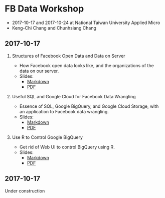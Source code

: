 # FB Data Workshop

- 2017-10-17 and 2017-10-24 at National Taiwan University Applied Micro
- Keng-Chi Chang and Chunhsiang Chang

## 2017-10-17 

1.  Structures of Facebook Open Data and Data on Server
    - How Facebook open data looks like, and the organizations of the data on our server.
    - Slides: 
        - [Markdown](1-data/data.md)
        - [PDF](https://github.com/NTUUSFB/workshop-2017-10/raw/master/1-data/data.pdf)

2.  Useful SQL and Google Cloud for Facebook Data Wrangling
    - Essence of SQL, Google BigQuery, and Google Cloud Storage, with an application to Facebook data wrangling.
    - Slides:
        - [Markdown](2-sql/sql.md)
        - [PDF](https://github.com/NTUUSFB/workshop-2017-10/raw/master/2-sql/sql.pdf)

3.  Use R to Control Google BigQuery
    - Get rid of Web UI to control BigQuery using R.
    - Slides:
        - [Markdown](3-bigQueryR/bigQueryR.md)
        - [PDF](https://github.com/NTUUSFB/workshop-2017-10/raw/master/3-bigQueryR/bigQueryR.pdf)
        
## 2017-10-17 

Under construction
